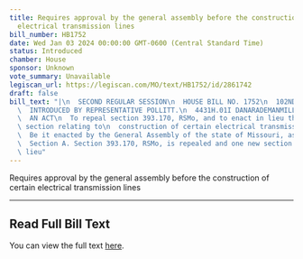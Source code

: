 ```yaml
---
title: Requires approval by the general assembly before the construction of certain
  electrical transmission lines
bill_number: HB1752
date: Wed Jan 03 2024 00:00:00 GMT-0600 (Central Standard Time)
status: Introduced
chamber: House
sponsor: Unknown
vote_summary: Unavailable
legiscan_url: https://legiscan.com/MO/text/HB1752/id/2861742
draft: false
bill_text: "|\n  SECOND REGULAR SESSION\n  HOUSE BILL NO. 1752\n  102ND GENERAL ASSEMBLY\n\
  \  INTRODUCED BY REPRESENTATIVE POLLITT.\n  4431H.01I DANARADEMANMILLER,ChiefClerk\n\
  \  AN ACT\n  To repeal section 393.170, RSMo, and to enact in lieu thereof one new\
  \ section relating to\n  construction of certain electrical transmission lines.\n\
  \  Be it enacted by the General Assembly of the state of Missouri, as follows:\n\
  \  Section A. Section 393.170, RSMo, is repealed and one new section enacted in\
  \ lieu"
---
```

Requires approval by the general assembly before the construction of certain electrical transmission lines

---

## Read Full Bill Text

You can view the full text [here](https://legiscan.com/MO/text/HB1752/id/2861742).

